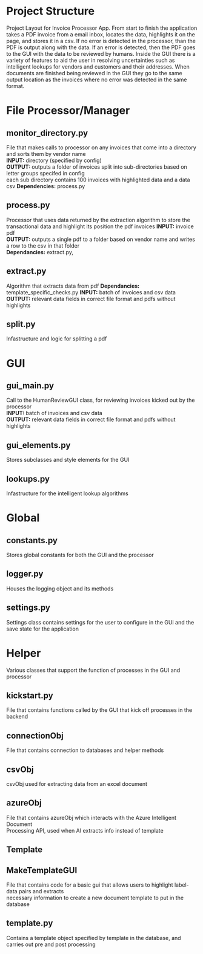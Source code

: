 # Project Structure

Project Layout for Invoice Processor App. From start to finish the application takes a PDF invoice from a email inbox, locates the data, highlights it on the page, and stores it in a csv. If no error is detected in the processor, than the PDF is output along with the data. If an error is detected, then the PDF goes to the GUI with the data to be reviewed by humans. Inside the GUI there is a variety of features to aid the user in resolving uncertainties such as intelligent lookups for vendors and customers and their addresses. When documents are finished being reviewed in the GUI they go to the same output location as the invoices where no error was detected in the same format.

# File Processor/Manager

## monitor_directory.py
File that makes calls to processor on any invoices that come into a directory and sorts them by vendor name \
**INPUT:** directory (specified by config)\
**OUTPUT:** outputs a folder of invoices split into sub-directories based on letter groups specifed in config \
each sub directory contains 100 invoices with highlighted data and a data csv
**Dependencies:** process.py

## process.py
Processor that uses data returned by the extraction algorithm to store the transactional data and highlight its position the pdf invoices
**INPUT:** invoice pdf\
**OUTPUT:** outputs a single pdf to a folder based on vendor name and writes a row 
to the csv in that folder\
**Dependancies:** extract.py,

## extract.py
Algorithm that extracts data from pdf
**Dependancies:** template_specific_checks.py
**INPUT:** batch of invoices and csv data\
**OUTPUT:** relevant data fields in correct file format and pdfs without highlights

## split.py
Infastructure and logic for splitting a pdf


# GUI


## gui_main.py
Call to the HumanReviewGUI class, for reviewing invoices kicked out by the processor\
**INPUT:** batch of invoices and csv data\
**OUTPUT:** relevant data fields in correct file format and pdfs without highlights

## gui_elements.py 
Stores subclasses and style elements for the GUI 

## lookups.py
Infastructure for the intelligent lookup algorithms

# Global

## constants.py
Stores  global constants for both the GUI and the processor

## logger.py 
Houses the logging object and its methods

## settings.py
Settings class contains settings for the user to configure in the GUI and the save state for the application

# Helper
Various classes that support the function of processes in the GUI and processor

## kickstart.py
File that contains functions called by the GUI that kick off processes in the backend

## connectionObj
File that contains connection to databases and helper methods

## csvObj
csvObj used for extracting data from an excel document

## azureObj
File that contains azureObj which interacts with the Azure Intelligent Document\
Processing API, used when AI extracts info instead of template


## Template

## MakeTemplateGUI
File that contains code for a basic gui that allows users to highlight label-data pairs and extracts\
necessary information to create a new document template to put in the database

## template.py
Contains a template object specified by template in the database, and carries out pre and post processing
